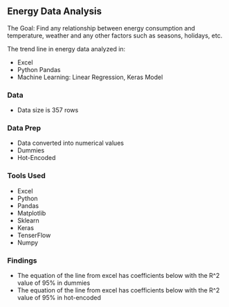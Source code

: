 ## Energy Data Analysis 

The Goal: Find any relationship between energy consumption and temperature, weather and any other factors such as seasons, holidays, etc. 

The trend line in energy data analyzed in: 
* Excel
* Python Pandas
* Machine Learning: Linear Regression, Keras Model

### Data 
* Data size is 357 rows

### Data Prep
* Data converted into numerical values 
* Dummies 
* Hot-Encoded 

### Tools Used 
* Excel
* Python
* Pandas
* Matplotlib
* Sklearn
* Keras
* TenserFlow
* Numpy 

### Findings 
* The equation of the line from excel has coefficients below with the R^2 value of 95% in dummies 
* The equation of the line from excel has coefficients below with the R^2 value of 95% in hot-encoded 